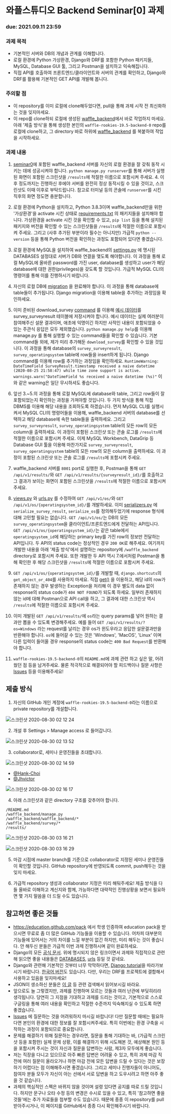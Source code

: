 # 와플스튜디오 Backend Seminar[0] 과제

### due: 2021.09.11 23:59

### 과제 목적
- 기본적인 서버와 DB의 개념과 관계를 이해합니다.
- 로컬 환경에 Python 가상환경, Django와 DRF를 포함한 Python 패키지들, MySQL, Database GUI 툴, 그리고 Postman을 설치하고 익숙해집니다.
- 직접 API를 호출하여 프론트엔드/클라이언트와 서버의 관계를 확인하고, Django와 DRF를 활용해 기본적인 GET API를 개발해 봅니다.

### 주의할 점
- 이 repository를 이미 로컬에 clone해두었다면, pull을 통해 과제 시작 전 최신화하는 것을 잊지마세요.
- 이 repo를 clone하되 로컬에 생성된 [waffle_backend](waffle_backend)에서 바로 작업하지 마세요.
아래 '제출 방식'을 통해 생성한 본인의 `waffle-rookies-19.5-backend-0` repo를 로컬에 clone하고, 그 directory 바로 하위에 [waffle_backend](waffle_backend)
를 복붙하여 작업을 시작하세요.

### 과제 내용
1. [seminar0](.)에 포함된 waffle_backend 서버를 자신의 로컬 환경을 잘 갖춰 동작 시키는 데에 성공시켜야 합니다. `python manage.py
runserver`를 통해 서버가 실행된 화면이 포함된 스크린샷을 `/results`에 적절한 이름으로 포함시켜 주세요. 4. 이후 정도까지는 진행하신 후에야
서버를 완전히 정상 동작시킬 수 있을 것이고, 스크린샷도 이때 이후로 부탁드립니다. 참고로 터미널 등의 콘솔에 `runserver`를 시킨 직후의 화면 정도면 충분합니다.

2. 로컬 환경에 Python을 설치하고, Python 3.8.3이며 waffle_backend만을 위한 '가상환경'을 activate 시킨 상태로
[requirements.txt](./requirements.txt) 의 패키지들을 설치해야 합니다. 가상환경을 activate 시킨 것을 확인할 수 있고,
`pip list` 등을 통해 설치된 패키지와 버전을 확인할 수 있는 스크린샷들을 `/results`에 적절한 이름으로 포함시켜 주세요.
그리고 (사후 추가된 부분이라 필수는 아니지만) 가급적 `python --version` 등을 통해 Python 버전을 확인하는 과정도 포함되어 있다면 좋겠습니다.

3. 로컬 환경에 MySQL을 설치하여 waffle_backend의 [settings.py](./waffle_backend/waffle_backend/settings.py) 에 명시된 DATABASES 설정대로 서버가 DB와 연결을 맺도록 해야합니다.
이 과정을 통해 로컬 MySQL에 올바른 password를 가진 user, database를 생성하고 user가 해당 database에 대한 권한(privileges)을 갖도록 할 것입니다.
가급적 MySQL CLI의 명령어를 통해 이를 진행하시기 바랍니다.

4. 자신의 로컬 DB에 [migration](https://docs.djangoproject.com/en/3.1/topics/migrations/) 을 완료해야 합니다.
이 과정을 통해 database에 table들이 추가됩니다. Django migration을 이용해 table을 추가하는 과정임을 확인하세요.

5. 이미 준비된 download_survey [command](https://docs.djangoproject.com/en/3.1/howto/custom-management-commands/) 를 이용해
[예시 데이터](./waffle_backend/example_surveyresult.tsv)를 survey_surveyresult 테이블에 저장시켜야 합니다. 예시 데이터는 실제 여러분이 참여해주신 설문 결과이며,
애초에 익명이긴 하지만 사적인 내용이 포함되었을 수 있는 주관식 응답은 모두 제외했습니다. `python manage.py help`를 이용해 manage.py 를 통해 실행할 수 있는 command들을 확인할 수 있습니다.
기본 command들 외에, 제가 미리 추가해둔 `download_survey`를 확인할 수 있을 것입니다.
이 과정을 통해 database의 `survey_surveyresult`, `survey_operatingsystem` table에 row들을 insert하게 됩니다. Django command를 이용해 row를 추가하는 과정임을 확인하세요.
`RuntimeWarning: DateTimeField SurveyResult.timestamp received a naive datetime (2020-08-25 21:58:47) while time zone support is active.
  warnings.warn("DateTimeField %s received a naive datetime (%s)"` 이와 같은 warning은 일단 무시하셔도 좋습니다.

6. 앞선 3.~5.의 과정을 통해 로컬 MySQL에 database와 table, 그리고 row들이 잘 포함되었는지 확인하는 과정을 가져야할 것입니다.
두 가지 방식을 통해 직접 DBMS를 이용해 해당 내용을 조회하도록 하겠습니다. 먼저 MySQL CLI를 실행시켜서 MySQL CLI의 명령어들을 이용해, waffle_backend 서버의
database를 선택하고 해당 database에 속한 table들을 출력하세요. 그리고 `survey_surveyresult`, `survey_operatingsystem` table의 모든 row의
모든 column을 출력하세요. 이 과정이 포함된 스크린샷 또는 콘솔 로그를 `/results`에 적절한 이름으로 포함시켜 주세요. 이제 MySQL Workbench, DataGrip 등 Database GUI
툴을 이용해 마찬가지로 `survey_surveyresult`, `survey_operatingsystem` table의 모든 row의 모든 column을 출력하세요. 이 과정이 포함된 스크린샷 또는 콘솔 로그를 `/results`에 포함시켜 주세요.

7. waffle_backend 서버를 `8001` port로 실행한 후, Postman을 통해 `GET /api/v1/results/`와 `GET /api/v1/results/{surveyresult_id}/`를
호출하고 그 결과가 보이는 화면이 포함된 스크린샷을 `/results`에 적절한 이름으로 포함시켜 주세요.

8. [views.py](waffle_backend/survey/views.py) 와 [urls.py](waffle_backend/survey/urls.py) 를 수정하여 `GET /api/v1/os/`와
`GET /api/v1/os/{operatingsystem_id}/`를 개발하세요. 이미 [serializers.py](waffle_backend/survey/serializers.py)
에 `serialize_survey_result`, `serialize_os`를 정의해두었기에 response 형식에 대해 고민할 필요는 없습니다.
`GET /api/v1/os/`는 DB의 모든 `survey_operatingsystem`을 클라이언트/프론트엔드에게 전달하는 API입니다. `GET /api/v1/os/{operatingsystem_id}/`는
같은 table에서 `operatingsystem_id`에 해당하는 primary key를 가진 row의 정보만 전달하는 API입니다. 두 API의 status code는 정상적인 경우 `200 OK`로 해주세요.
여기까지 개발한 내용을 아래 '제출 방식'에서 설명하는 repository에 `/waffle_backend` directory로 포함시켜 주세요. 또한 개발한 두 API 역시 7.에서처럼 Postman을
통해 확인한 후 해당 스크린샷을 `/results`에 적절한 이름으로 포함시켜 주세요.

9. `GET /api/v1/os/{operatingsystem_id}/`를 개발할 때, `django.shortcuts`의 `get_object_or_404`를 사용하지 마세요.
직접 [get()](https://docs.djangoproject.com/en/3.1/ref/models/querysets/#get) 을 이용하고, 해당 id의 row가 존재하지 않는 경우 발생하는
Exception을 처리해 이 경우 별도의 data 없이 response의 status code가 `404 NOT FOUND`가 되도록 하세요. 일부러 존재하지 않는 id에 대해 Postman으로
API call을 하고, 그 결과에 대한 스크린샷 역시 `/results`에 적절한 이름으로 포함시켜 주세요.

10. 이미 개발된 `GET /api/v1/results/`에 `os`라는 query params를 넣어 원하는 결과만 뽑을 수 있도록 변경해주세요. 예를 들어
    `GET /api/v1/results/?os=Windows` 라는 request를 날리는 경우 os가 윈도우라고 응답한 설문결과만을 반환해야 합니다. `os`에 들어갈 수 있는
    것은 'Windows', 'MacOS', 'Linux' 이며 다른 입력이 들어올 경우 response의 status code는 `400 Bad Request`를 반환해야 합니다.

11. `waffle-rookies-19.5-backend-0`의 `README.md`에 과제 관련 하고 싶은 말, 어려웠던 점 등을 남겨주세요. 물론 적극적으로 해결되어야 할 피드백이나
질문 사항은 [Issues](https://github.com/wafflestudio/rookies/issues) 등을 이용해주세요!

## 제출 방식
1. 자신의 GitHub 개인 계정에 `waffle-rookies-19.5-backend-0`라는 이름으로 private repository를 개설합니다.

![스크린샷 2020-08-30 02 12 24](https://user-images.githubusercontent.com/35535636/91642533-097dec80-ea67-11ea-96e4-ab0dfa757187.png)

2. 개설 후 Settings > Manage access 로 들어갑니다.

![스크린샷 2020-08-30 02 13 52](https://user-images.githubusercontent.com/35535636/91642567-5eb9fe00-ea67-11ea-9382-89fcce03be70.png)

3. collaborator로, 세미나 운영진들을 초대합니다.

![스크린샷 2020-08-30 02 14 59](https://user-images.githubusercontent.com/35535636/91642588-87da8e80-ea67-11ea-9d5a-60a3596463c9.png)

- [@Hank-Choi](https://github.com/Hank-Choi)
- [@Jhvictor](https://github.com/Jhvictor4)

![스크린샷 2020-08-30 02 16 17](https://user-images.githubusercontent.com/35535636/91642619-cbcd9380-ea67-11ea-84ea-1a0729103755.png)

4. 아래 스크린샷과 같은 directory 구조를 갖추어야 합니다.

```
/README.md
/waffle_backend/manage.py
/waffle_backend/waffle_backend/*
/waffle_backend/survey/*
/results/
```

![스크린샷 2020-08-30 03 16 21](https://user-images.githubusercontent.com/35535636/91643553-3b934c80-ea6f-11ea-8e5c-c20b1e6e42a3.png)

![스크린샷 2020-08-30 03 16 29](https://user-images.githubusercontent.com/35535636/91643554-3cc47980-ea6f-11ea-9ade-087b4845df11.png)

5. 마감 시점에 master branch를 기준으로 collaborator로 지정된 세미나 운영진들이 확인할 것입니다. GitHub repository에 반영되도록 commit, push해두는 것을 잊지 마세요.

6. 가급적 repository 생성과 collaborator 지정은 미리 해둬주세요! 제출 방식을 다들 올바로 이해하고 계신지와 함께, 가능하다면 대략적인 진행상황을 보면서 필요하면 몇 가지 말씀을 더 드릴 수도 있습니다.

## 참고하면 좋은 것들
- https://education.github.com/pack 에서 학생 인증하여 education pack을 받으시면 무료로 좀 더 많은 GitHub 기능들을 이용할 수 있습니다.
어차피 대부분의 기능들에 있어서는 거의 차이를 느낄 부분이 없긴 하지만, 미리 해두는 것이 좋습니다. 안 해두신 분들은 가급적 이번 과제 진행하시며 같이 완료하세요.
- Django의 모든 [공식 문서](https://docs.djangoproject.com/en/3.1/). 위에 명시되지 않은 링크이면서 과제와 직접적으로 관련해 읽으면 좋을 내용들은 [DATABASES](https://docs.djangoproject.com/en/3.1/ref/settings/#std:setting-DATABASES),
[urls](https://docs.djangoproject.com/en/3.1/ref/urls/) 등일 것 같네요.
- Django와 관련해 기본적인 것부터 너무 막막하다면, [Django tutorial](https://docs.djangoproject.com/en/3.1/intro/tutorial01/)을 따라가보시기 바랍니다. [한국어 버전](https://docs.djangoproject.com/ko/3.1/intro/tutorial01/)도 있습니다. 다만, 우리는 DRF를 프로젝트에 결합해서 사용하고 있음을 잊지마세요!
- JSON이 생소하신 분들은 [이 글](https://velog.io/@surim014/JSON이란-무엇인가) 등 관련 검색해서 읽어보시길 바라요.
- 앞으로도 늘 그렇겠지만, 과제를 진행하며 모르는 것들과 여러 난관에 부딪히리라 생각됩니다. 당연히 그 지점을 기대하고 과제를 드리는 것이고, 기본적으로 스스로 구글링을
통해 여러 내용을 확인하고 적절한 수준까지 익숙해지실 수 있도록 하면 좋겠습니다.
- [Issues](https://github.com/wafflestudio/19.5-rookies/issues) 에 질문하는 것을 어려워하지 마시길 바랍니다!
다만 질문할 때에는 필요하다면 본인의 환경에 대한 정보를 잘 포함시켜주세요. 특히 이번에는 환경 구축을 시작하는 과정이 포함되므로 중요합니다.
- 문제를 해결하기 위해 질문하는 경우라면, 질문을 통해 기대하는 바, (가급적 스크린샷 등을 포함한) 실제 문제 상황, 이를 해결하기 위해 시도해본 것, 예상해본 원인 등을 포함시켜 주시는 것이 자신과 질문을 답변하는 사람, 제3자 모두에게 좋습니다.
- 저는 직장을 다니고 있으므로 아주 빠른 답변은 어려울 수 있고, 특히 과제 마감 직전에 여러 질문이 올라오거나 하면 마감 전에 모든 답변을 드릴 수 있다는 것은
보장하기 어렵다는 점 이해해주시면 좋겠습니다. 그리고 세미나 진행자들이 아니어도, 참여자 분들 모두가 자신이 아는 선에서 서로 답변을 하고 도우시려고 하면 아주 좋을 것 같습니다.
- 과제의 핵심적인 스펙은 바뀌지 않을 것이며 설령 있다면 공지를 따로 드릴 것입니다. 하지만 문구나 오타 수정 등의 변경은 수시로 있을 수 있고,
특히 '참고하면 좋을 것들'에는 추가 자료들을 첨부할 수도 있습니다. 때문에 종종 이 repository를 pull 받아주시거나, 이 페이지를 GitHub에서 종종 다시 확인해주시기 바랍니다.
